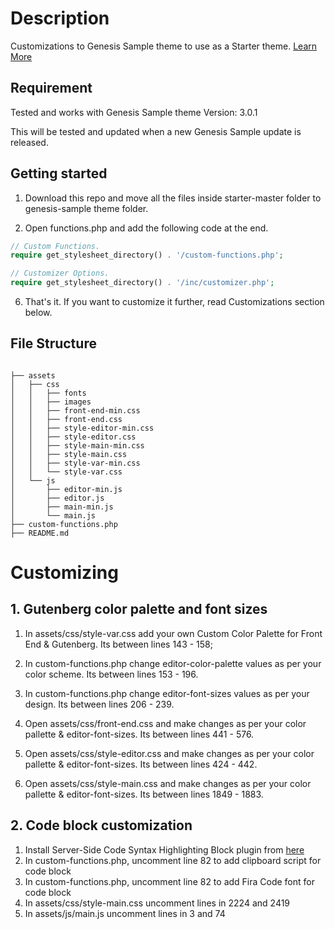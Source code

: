 # Description

Customizations to Genesis Sample theme to use as a Starter theme. [Learn More](https://bharath.blog/)

## Requirement

Tested and works with Genesis Sample theme Version: 3.0.1

This will be tested and updated when a new Genesis Sample update is released.

## Getting started

1. Download this repo and move all the files inside starter-master folder to genesis-sample theme folder.

2. Open functions.php and add the following code at the end.

```php
// Custom Functions.
require get_stylesheet_directory() . '/custom-functions.php';

// Customizer Options.
require get_stylesheet_directory() . '/inc/customizer.php';
```

6. That's it. If you want to customize it further, read Customizations section below.

## File Structure

```

├── assets
│   ├── css
│   │   ├── fonts
│   │   ├── images
│   │   ├── front-end-min.css
│   │   ├── front-end.css
│   │   ├── style-editor-min.css
│   │   ├── style-editor.css
│   │   ├── style-main-min.css
│   │   ├── style-main.css
│   │   ├── style-var-min.css
│   │   └── style-var.css
│   └── js
│       ├── editor-min.js
│       ├── editor.js
│       ├── main-min.js
│       └── main.js
├── custom-functions.php
├── README.md

```

# Customizing

## 1. Gutenberg color palette and font sizes

1. In assets/css/style-var.css add your own Custom Color Palette for Front End & Gutenberg. Its between lines 143 - 158;

2. In custom-functions.php change editor-color-palette values as per your color scheme. Its between lines 153 - 196.

3. In custom-functions.php change editor-font-sizes values as per your design. Its between lines 206 - 239.

4. Open assets/css/front-end.css and make changes as per your color pallette & editor-font-sizes. Its between lines 441 - 576.

5. Open assets/css/style-editor.css and make changes as per your color pallette & editor-font-sizes. Its between lines 424 - 442.

6. Open assets/css/style-main.css and make changes as per your color pallette & editor-font-sizes. Its between lines 1849 - 1883.


## 2. Code block customization

1. Install Server-Side Code Syntax Highlighting Block plugin from [here](https://github.com/westonruter/code-syntax-block)
2. In custom-functions.php, uncomment line 82 to add clipboard script for code block
3. In custom-functions.php, uncomment line 82 to add Fira Code font for code block
4. In assets/css/style-main.css uncomment lines in 2224 and 2419
5. In assets/js/main.js uncomment lines in 3 and 74